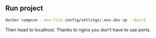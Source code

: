 ## Run project

```bash
docker compose --env-file config/settings/.env.dev up --build
```

Then head to localhost. Thanks to nginx you don't have to use ports.
